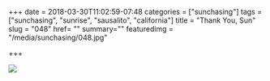 +++
date = 2018-03-30T11:02:59-07:48
categories = ["sunchasing"]
tags = ["sunchasing", "sunrise", "sausalito", "california"]
title = "Thank You, Sun"
slug = "048"
href= ""
summary=""
featuredimg = "/media/sunchasing/048.jpg"

+++

<img src="/media/sunchasing/048.jpg" />